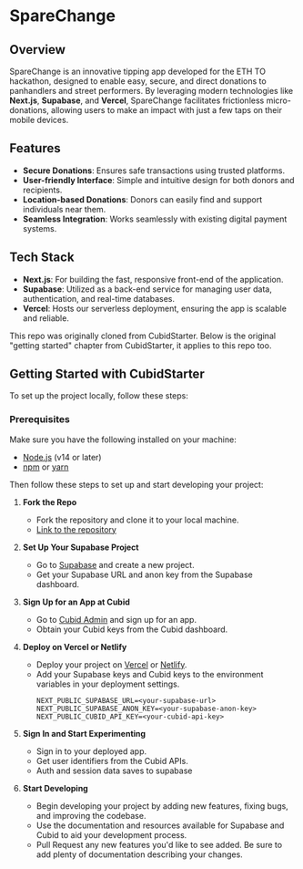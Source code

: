 # SpareChange

## Overview

SpareChange is an innovative tipping app developed for the ETH TO hackathon, designed to enable easy, secure, and direct donations to panhandlers and street performers. By leveraging modern technologies like **Next.js**, **Supabase**, and **Vercel**, SpareChange facilitates frictionless micro-donations, allowing users to make an impact with just a few taps on their mobile devices.

## Features

- **Secure Donations**: Ensures safe transactions using trusted platforms.
- **User-friendly Interface**: Simple and intuitive design for both donors and recipients.
- **Location-based Donations**: Donors can easily find and support individuals near them.
- **Seamless Integration**: Works seamlessly with existing digital payment systems.

## Tech Stack

- **Next.js**: For building the fast, responsive front-end of the application.
- **Supabase**: Utilized as a back-end service for managing user data, authentication, and real-time databases.
- **Vercel**: Hosts our serverless deployment, ensuring the app is scalable and reliable.

This repo was originally cloned from CubidStarter. Below is the original "getting started" chapter from CubidStarter, it applies to this repo too.

## Getting Started with CubidStarter

To set up the project locally, follow these steps:

### Prerequisites

Make sure you have the following installed on your machine:

- [Node.js](https://nodejs.org/) (v14 or later)
- [npm](https://www.npmjs.com/) or [yarn](https://yarnpkg.com/)

Then follow these steps to set up and start developing your project:

1. **Fork the Repo**

   - Fork the repository and clone it to your local machine.
   - [Link to the repository](#)

2. **Set Up Your Supabase Project**

   - Go to [Supabase](https://supabase.io/) and create a new project.
   - Get your Supabase URL and anon key from the Supabase dashboard.

3. **Sign Up for an App at Cubid**

   - Go to [Cubid Admin](https://admin.cubid.me) and sign up for an app.
   - Obtain your Cubid keys from the Cubid dashboard.

4. **Deploy on Vercel or Netlify**

   - Deploy your project on [Vercel](https://vercel.com/) or [Netlify](https://www.netlify.com/).
   - Add your Supabase keys and Cubid keys to the environment variables in your deployment settings.
     ```plaintext
     NEXT_PUBLIC_SUPABASE_URL=<your-supabase-url>
     NEXT_PUBLIC_SUPABASE_ANON_KEY=<your-supabase-anon-key>
     NEXT_PUBLIC_CUBID_API_KEY=<your-cubid-api-key>
     ```

5. **Sign In and Start Experimenting**

   - Sign in to your deployed app.
   - Get user identifiers from the Cubid APIs.
   - Auth and session data saves to supabase

6. **Start Developing**
   - Begin developing your project by adding new features, fixing bugs, and improving the codebase.
   - Use the documentation and resources available for Supabase and Cubid to aid your development process.
   - Pull Request any new features you'd like to see added. Be sure to add plenty of documentation describing your changes.
